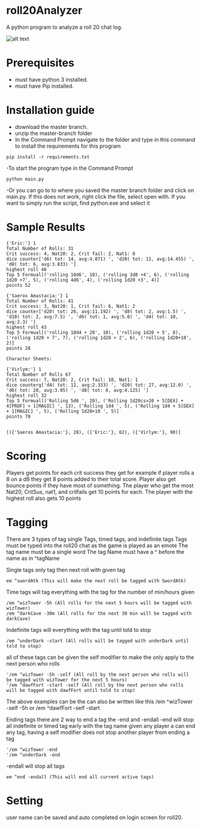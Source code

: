 # roll20Analyzer
A python program to analyze a roll 20 chat log.


![alt text](https://github.com/nicholasH/roll20Analyzer/blob/master/images/example.png)
# Prerequisites
- must have python 3 installed.
- must have Pip installed.

# Installation guide 
- download the master branch. 
- unzip the master-branch folder 
- In the Command Prompt navigate to the folder and type in this command to install the requirements for this program 

```
pip install -r requirements.txt
```
  
-To start the program type in the Command Prompt 

```
python main.py
```

-Or you can go to to where you saved the master branch folder and click on main.py. If this does not work, right click the file, select open with. If you want to simply run the script, find python.exe and select it 

# Sample Results 
```
{'Eric:'} 1
Total Number of Rolls: 31
Crit success: 4, Nat20: 2, Crit fail: 2, Nat1: 0
dice counter['d6( tot: 14, avg:4.071) ', 'd20( tot: 11, avg:14.455) ', 'd8( tot: 6, avg:3.833) ']
highest roll 46
Top 5 Formual[('rolling 10d6', 10), ('rolling 3d8 +4', 6), ('rolling 1d20 +7', 5), ('rolling 4d6', 4), ('rolling 1d20 +3', 4)]
points 52

{'Saeros Amastacia:'} 1
Total Number of Rolls: 41
Crit success: 3, Nat20: 1, Crit fail: 6, Nat1: 2
dice counter['d20( tot: 26, avg:11.192) ', 'd8( tot: 2, avg:1.5) ', 'd10( tot: 2, avg:7.5) ', 'd6( tot: 1, avg:5.0) ', 'd4( tot: 10, avg:2.3) ']
highest roll 43
Top 5 Formual[('rolling 10d4 + 20', 10), ('rolling 1d20 + 5', 8), ('rolling 1d20 + 7', 7), ('rolling 1d20 + 2', 6), ('rolling 1d20+10', 2)]
points 28

Character Sheets: 

{'Virlym:'} 1
Total Number of Rolls 67
Crit success: 7, Nat20: 2, Crit fail: 10, Nat1: 1
dice counterg['d4( tot: 12, avg:2.333) ', 'd20( tot: 27, avg:12.0) ', 'd6( tot: 20, avg:3.05) ', 'd8( tot: 8, avg:4.125) ']
highest roll 32
Top 5 Formual[('Rolling 5d6 ', 20), ('Rolling 1d20cs>20 + 5[DEX] + 4[PROF] + 1[MAGIC] ', 13), ('Rolling 1d4 ', 5), ('Rolling 1d4 + 5[DEX] + 1[MAGIC] ', 5), ('Rolling 1d20+10 ', 5)]
points 70


[({'Saeros Amastacia:'}, 28), ({'Eric:'}, 62), ({'Virlym:'}, 90)]
```

# Scoring 
Players get points for each crit success they get for example if player rolls a 8 on a d8 they get 8 points added to their total score. Player also get bounce points if they have most of something. The player who get the most Nat20, CritSus, nat1, and critfails get 10 points for each. The player with the highest roll also gets 10 points


# Tagging 
There are 3 types of tag single Tags, timed tags, and indefinite tags
Tags must be typed into the roll20 chat as the game is played as an emote
The tag name must be a single word
The tag Name must have a ^ before the name as in ^tagName

Single tags only tag then next roll with given tag
```
em ^swordAtk (This will make the next roll be tagged with SwordAtk)
```
Time tags will tag everything with the tag for the number of min/hours given
```
/em ^wizTower -5h (All rolls for the next 5 hours will be tagged with wizTower)
/em ^darkCave -30m (All rolls for the next 30 min will be tagged with darkCave)
```

Indefinite tags will everything with the tag until told to stop
```
/em ^underDark -start (All rolls will be tagged with underDark until told to stop)
```
all of these tags can be given the self modifier to make the only apply to the next person who rolls

```
'/em ^wizTower -5h -self (All roll by the next person who rolls will be tagged with wizTower for the next 5 hours)
'/em ^dawfFort -start -self (All roll by the next person who rolls will be tagged with dawfFort until told to stop)
```
The above examples can be the can also be written like this /em ^wizTower -self -5h or /em ^dawfFort -self -start

Ending tags
there are 2 way to end a tag the -end and -endall
-end will stop all indefinite or timed tag early with the tag name given
any player a can end any tag, having a self modifier does not stop another player from ending a tag
```
'/em ^wizTower -end
'/em ^underDark -end
```

-endall will stop all tags
```
em ^end -endall (This will end all current active tags)
```

# Setting 
user name can be saved and auto completed on login screen for roll20. 

